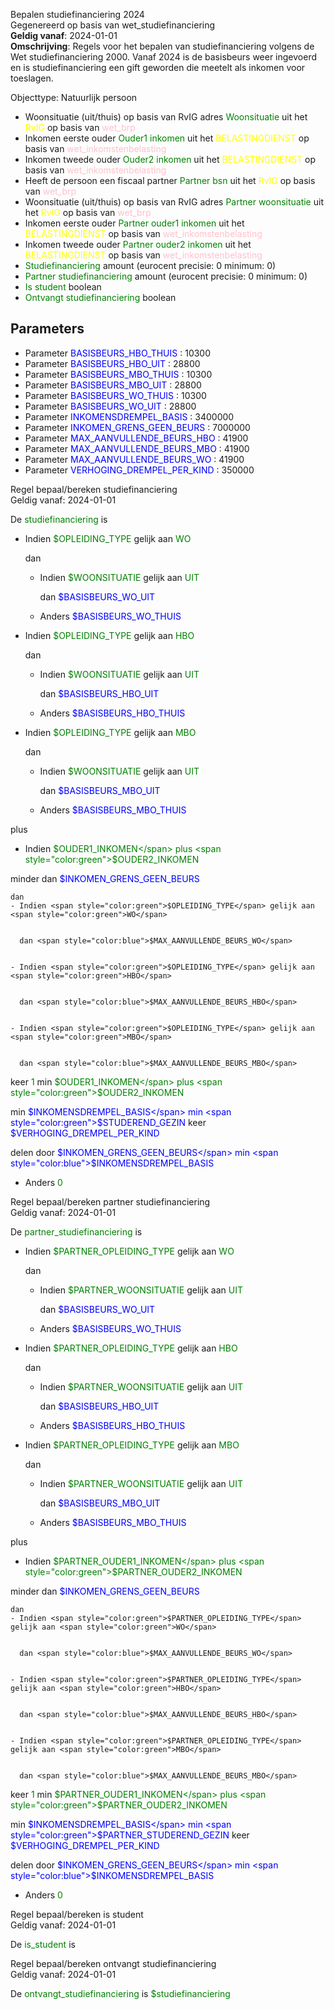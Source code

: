 Bepalen studiefinanciering 2024 \
Gegenereerd op basis van wet_studiefinanciering \
**Geldig vanaf**: 2024-01-01 \
**Omschrijving**: Regels voor het bepalen van studiefinanciering volgens de Wet studiefinanciering 2000. Vanaf 2024 is de basisbeurs weer ingevoerd en is studiefinanciering een gift geworden die meetelt als inkomen voor toeslagen.


Objecttype: Natuurlijk persoon
- Woonsituatie (uit/thuis) op basis van RvIG adres <span style="color:green">Woonsituatie</span> uit het <span style="color:yellow"> RvIG </span> op basis van <span style="color:pink"> wet_brp </span>
- Inkomen eerste ouder <span style="color:green">Ouder1 inkomen</span> uit het <span style="color:yellow"> BELASTINGDIENST </span> op basis van <span style="color:pink"> wet_inkomstenbelasting </span>
- Inkomen tweede ouder <span style="color:green">Ouder2 inkomen</span> uit het <span style="color:yellow"> BELASTINGDIENST </span> op basis van <span style="color:pink"> wet_inkomstenbelasting </span>
- Heeft de persoon een fiscaal partner <span style="color:green">Partner bsn</span> uit het <span style="color:yellow"> RvIG </span> op basis van <span style="color:pink"> wet_brp </span>
- Woonsituatie (uit/thuis) op basis van RvIG adres <span style="color:green">Partner woonsituatie</span> uit het <span style="color:yellow"> RvIG </span> op basis van <span style="color:pink"> wet_brp </span>
- Inkomen eerste ouder <span style="color:green">Partner ouder1 inkomen</span> uit het <span style="color:yellow"> BELASTINGDIENST </span> op basis van <span style="color:pink"> wet_inkomstenbelasting </span>
- Inkomen tweede ouder <span style="color:green">Partner ouder2 inkomen</span> uit het <span style="color:yellow"> BELASTINGDIENST </span> op basis van <span style="color:pink"> wet_inkomstenbelasting </span>
- <span style="color:green">Studiefinanciering</span> amount (eurocent precisie: 0 minimum: 0)
- <span style="color:green">Partner studiefinanciering</span> amount (eurocent precisie: 0 minimum: 0)
- <span style="color:green">Is student</span> boolean
- <span style="color:green">Ontvangt studiefinanciering</span> boolean

## Parameters ##
- Parameter <span style="color:blue">BASISBEURS_HBO_THUIS</span> : 10300
- Parameter <span style="color:blue">BASISBEURS_HBO_UIT</span> : 28800
- Parameter <span style="color:blue">BASISBEURS_MBO_THUIS</span> : 10300
- Parameter <span style="color:blue">BASISBEURS_MBO_UIT</span> : 28800
- Parameter <span style="color:blue">BASISBEURS_WO_THUIS</span> : 10300
- Parameter <span style="color:blue">BASISBEURS_WO_UIT</span> : 28800
- Parameter <span style="color:blue">INKOMENSDREMPEL_BASIS</span> : 3400000
- Parameter <span style="color:blue">INKOMEN_GRENS_GEEN_BEURS</span> : 7000000
- Parameter <span style="color:blue">MAX_AANVULLENDE_BEURS_HBO</span> : 41900
- Parameter <span style="color:blue">MAX_AANVULLENDE_BEURS_MBO</span> : 41900
- Parameter <span style="color:blue">MAX_AANVULLENDE_BEURS_WO</span> : 41900
- Parameter <span style="color:blue">VERHOGING_DREMPEL_PER_KIND</span> : 350000


Regel bepaal/bereken studiefinanciering \
Geldig vanaf: 2024-01-01

De <span style="color: green">studiefinanciering</span> is

  - Indien <span style="color:green">$OPLEIDING_TYPE</span> gelijk aan <span style="color:green">WO</span>
  
  
    dan 
    - Indien <span style="color:green">$WOONSITUATIE</span> gelijk aan <span style="color:green">UIT</span>
    
    
      dan <span style="color:blue">$BASISBEURS_WO_UIT</span>
    
  	
    - Anders <span style="color:blue">$BASISBEURS_WO_THUIS</span>
    
  	
  
	
  - Indien <span style="color:green">$OPLEIDING_TYPE</span> gelijk aan <span style="color:green">HBO</span>
  
  
    dan 
    - Indien <span style="color:green">$WOONSITUATIE</span> gelijk aan <span style="color:green">UIT</span>
    
    
      dan <span style="color:blue">$BASISBEURS_HBO_UIT</span>
    
  	
    - Anders <span style="color:blue">$BASISBEURS_HBO_THUIS</span>
    
  	
  
	
  - Indien <span style="color:green">$OPLEIDING_TYPE</span> gelijk aan <span style="color:green">MBO</span>
  
  
    dan 
    - Indien <span style="color:green">$WOONSITUATIE</span> gelijk aan <span style="color:green">UIT</span>
    
    
      dan <span style="color:blue">$BASISBEURS_MBO_UIT</span>
    
  	
    - Anders <span style="color:blue">$BASISBEURS_MBO_THUIS</span>
    
  	
  
	
 plus 
  - Indien <span style="color:green">$OUDER1_INKOMEN</span> plus <span style="color:green">$OUDER2_INKOMEN</span>
  
   minder dan <span style="color:blue">$INKOMEN_GRENS_GEEN_BEURS</span>
  
  
    dan 
    - Indien <span style="color:green">$OPLEIDING_TYPE</span> gelijk aan <span style="color:green">WO</span>
    
    
      dan <span style="color:blue">$MAX_AANVULLENDE_BEURS_WO</span>
    
  	
    - Indien <span style="color:green">$OPLEIDING_TYPE</span> gelijk aan <span style="color:green">HBO</span>
    
    
      dan <span style="color:blue">$MAX_AANVULLENDE_BEURS_HBO</span>
    
  	
    - Indien <span style="color:green">$OPLEIDING_TYPE</span> gelijk aan <span style="color:green">MBO</span>
    
    
      dan <span style="color:blue">$MAX_AANVULLENDE_BEURS_MBO</span>
    
  	
   keer <span style="color:green">1</span> min <span style="color:green">$OUDER1_INKOMEN</span> plus <span style="color:green">$OUDER2_INKOMEN</span>
  
   min <span style="color:blue">$INKOMENSDREMPEL_BASIS</span> min <span style="color:green">$STUDEREND_GEZIN</span> keer <span style="color:blue">$VERHOGING_DREMPEL_PER_KIND</span>
  
  
  
   delen door <span style="color:blue">$INKOMEN_GRENS_GEEN_BEURS</span> min <span style="color:blue">$INKOMENSDREMPEL_BASIS</span>
  
  
  
  
  
  
  
  
  - Anders <span style="color:green">0</span>
  
	



Regel bepaal/bereken partner studiefinanciering \
Geldig vanaf: 2024-01-01

De <span style="color: green">partner_studiefinanciering</span> is

  - Indien <span style="color:green">$PARTNER_OPLEIDING_TYPE</span> gelijk aan <span style="color:green">WO</span>
  
  
    dan 
    - Indien <span style="color:green">$PARTNER_WOONSITUATIE</span> gelijk aan <span style="color:green">UIT</span>
    
    
      dan <span style="color:blue">$BASISBEURS_WO_UIT</span>
    
  	
    - Anders <span style="color:blue">$BASISBEURS_WO_THUIS</span>
    
  	
  
	
  - Indien <span style="color:green">$PARTNER_OPLEIDING_TYPE</span> gelijk aan <span style="color:green">HBO</span>
  
  
    dan 
    - Indien <span style="color:green">$PARTNER_WOONSITUATIE</span> gelijk aan <span style="color:green">UIT</span>
    
    
      dan <span style="color:blue">$BASISBEURS_HBO_UIT</span>
    
  	
    - Anders <span style="color:blue">$BASISBEURS_HBO_THUIS</span>
    
  	
  
	
  - Indien <span style="color:green">$PARTNER_OPLEIDING_TYPE</span> gelijk aan <span style="color:green">MBO</span>
  
  
    dan 
    - Indien <span style="color:green">$PARTNER_WOONSITUATIE</span> gelijk aan <span style="color:green">UIT</span>
    
    
      dan <span style="color:blue">$BASISBEURS_MBO_UIT</span>
    
  	
    - Anders <span style="color:blue">$BASISBEURS_MBO_THUIS</span>
    
  	
  
	
 plus 
  - Indien <span style="color:green">$PARTNER_OUDER1_INKOMEN</span> plus <span style="color:green">$PARTNER_OUDER2_INKOMEN</span>
  
   minder dan <span style="color:blue">$INKOMEN_GRENS_GEEN_BEURS</span>
  
  
    dan 
    - Indien <span style="color:green">$PARTNER_OPLEIDING_TYPE</span> gelijk aan <span style="color:green">WO</span>
    
    
      dan <span style="color:blue">$MAX_AANVULLENDE_BEURS_WO</span>
    
  	
    - Indien <span style="color:green">$PARTNER_OPLEIDING_TYPE</span> gelijk aan <span style="color:green">HBO</span>
    
    
      dan <span style="color:blue">$MAX_AANVULLENDE_BEURS_HBO</span>
    
  	
    - Indien <span style="color:green">$PARTNER_OPLEIDING_TYPE</span> gelijk aan <span style="color:green">MBO</span>
    
    
      dan <span style="color:blue">$MAX_AANVULLENDE_BEURS_MBO</span>
    
  	
   keer <span style="color:green">1</span> min <span style="color:green">$PARTNER_OUDER1_INKOMEN</span> plus <span style="color:green">$PARTNER_OUDER2_INKOMEN</span>
  
   min <span style="color:blue">$INKOMENSDREMPEL_BASIS</span> min <span style="color:green">$PARTNER_STUDEREND_GEZIN</span> keer <span style="color:blue">$VERHOGING_DREMPEL_PER_KIND</span>
  
  
  
   delen door <span style="color:blue">$INKOMEN_GRENS_GEEN_BEURS</span> min <span style="color:blue">$INKOMENSDREMPEL_BASIS</span>
  
  
  
  
  
  
  
  
  - Anders <span style="color:green">0</span>
  
	



Regel bepaal/bereken is student \
Geldig vanaf: 2024-01-01

De <span style="color: green">is_student</span> is



Regel bepaal/bereken ontvangt studiefinanciering \
Geldig vanaf: 2024-01-01

De <span style="color: green">ontvangt_studiefinanciering</span> is
<span style="color:green">$studiefinanciering</span>


